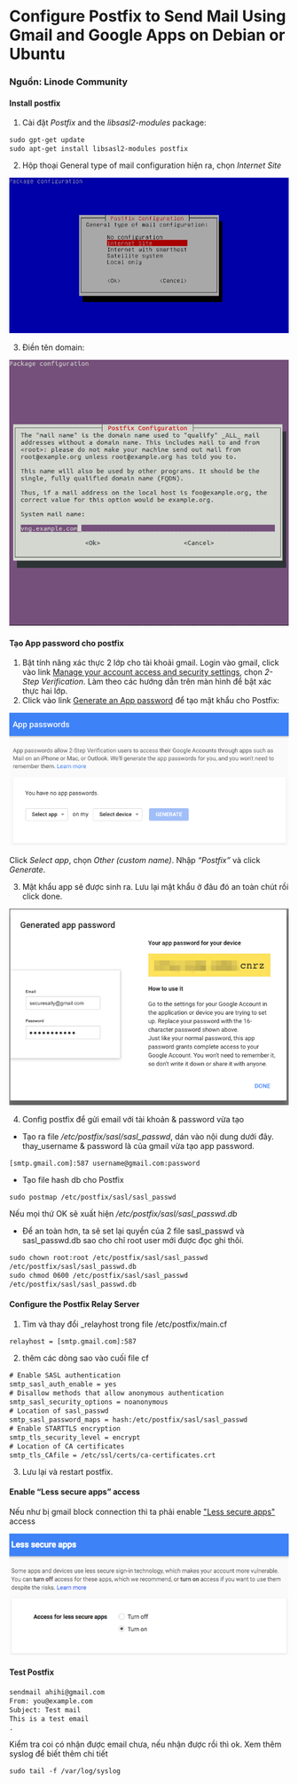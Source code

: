 # Configure Postfix to Send Mail Using Gmail and Google Apps on Debian or Ubuntu
### Nguồn:  Linode Community
#### Install postfix
1. Cài đặt *Postfix* and the *libsasl2-modules* package:
```
sudo gpt-get update
sudo apt-get install libsasl2-modules postfix
```
2. Hộp thoại General type of mail configuration hiện ra, chọn _Internet Site_

![alt text](/doc/figure/postfix1.png)

3. Điền tên domain: 

![alt text](/doc/figure/postfix2.png)

#### Tạo App password cho postfix
1. Bật tính năng xác thực 2 lớp cho tài khoải gmail.
Login vào gmail, click vào link [Manage your account access and security settings](https://myaccount.google.com/security), chọn _2-Step Verification_. Làm theo các hướng dẫn trên màn hình để bật xác thực hai lớp.
2. Click vào link [Generate an App password](https://security.google.com/settings/security/apppasswords) để tạo mật khẩu cho Postfix:

![alt text](/doc/figure/postfix3.png)

 Click _Select app_, chọn _Other (custom name)_. Nhập  _“Postfix”_ và  click _Generate_.

3. Mật khẩu app sẽ được sinh ra. Lưu lại mật khẩu ở đâu đó an toàn chút rồi click done. 

![alt text](/doc/figure/postfix4.png)

4. Config postfix để gửi email với tài khoản & password vừa tạo 
* Tạo ra file _/etc/postfix/sasl/sasl_passwd_, dán vào nội dung dưới đây. thay_username & password là của gmail vừa tạo app password.
```
[smtp.gmail.com]:587 username@gmail.com:password
```
* Tạo file hash db  cho Postfix
```
sudo postmap /etc/postfix/sasl/sasl_passwd
```
Nếu mọi thứ OK sẽ xuất hiện _/etc/postfix/sasl/sasl_passwd.db_
* Để an toàn hơn, ta sẽ set lại quyền của 2 file sasl_passwd và sasl_passwd.db sao cho chỉ root user mới được đọc ghi thôi.
```
sudo chown root:root /etc/postfix/sasl/sasl_passwd /etc/postfix/sasl/sasl_passwd.db
sudo chmod 0600 /etc/postfix/sasl/sasl_passwd /etc/postfix/sasl/sasl_passwd.db
```
#### Configure the Postfix Relay Server
1. Tìm và thay đổi _relayhost trong file /etc/postfix/main.cf
```
relayhost = [smtp.gmail.com]:587
```
2. thêm các dòng sao vào cuối file cf
```
# Enable SASL authentication
smtp_sasl_auth_enable = yes
# Disallow methods that allow anonymous authentication
smtp_sasl_security_options = noanonymous
# Location of sasl_passwd
smtp_sasl_password_maps = hash:/etc/postfix/sasl/sasl_passwd
# Enable STARTTLS encryption
smtp_tls_security_level = encrypt
# Location of CA certificates
smtp_tls_CAfile = /etc/ssl/certs/ca-certificates.crt
```
3. Lưu lại và restart postfix.
#### Enable “Less secure apps” access
Nếu như bị gmail block connection thì ta phải enable ["Less secure apps"](https://www.google.com/settings/security/lesssecureapps) access

![alt text](/doc/figure/postfix5.png)

#### Test Postfix 

```
sendmail ahihi@gmail.com
From: you@example.com
Subject: Test mail
This is a test email
.
```
Kiểm tra coi có nhận được email chưa, nếu nhận được rồi thì ok. Xem thêm syslog để biết thêm chi tiết 
```
sudo tail -f /var/log/syslog
```